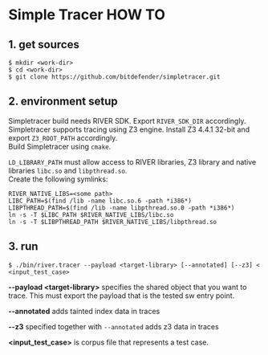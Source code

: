 # Simple Tracer HOW TO

## 1. get sources

```
$ mkdir <work-dir>
$ cd <work-dir>
$ git clone https://github.com/bitdefender/simpletracer.git
```
## 2. environment setup

Simpletracer build needs RIVER SDK. Export `RIVER_SDK_DIR` accordingly.  
Simpletracer supports tracing using Z3 engine. Install Z3 4.4.1 32-bit
and export `Z3_ROOT_PATH` accordingly.  
Build Simpletracer using `cmake`.

`LD_LIBRARY_PATH` must allow access to RIVER libraries, Z3 library and
native libraries `libc.so` and `libpthread.so`.  
Create the following symlinks:
```
RIVER_NATIVE_LIBS=<some path>
LIBC_PATH=$(find /lib -name libc.so.6 -path *i386*)
LIBPTHREAD_PATH=$(find /lib -name libpthread.so.0 -path *i386*)
ln -s -T $LIBC_PATH $RIVER_NATIVE_LIBS/libc.so
ln -s -T $LIBPTHREAD_PATH $RIVER_NATIVE_LIBS/libpthread.so
```

## 3. run
```
$ ./bin/river.tracer --payload <target-library> [--annotated] [--z3] < <input_test_case>
```
**--payload \<target-library\>** specifies the shared object that you want to trace. This must export the payload that is the tested sw entry point.

**--annotated** adds tainted index data in traces

**--z3** specified together with `--annotated` adds z3 data in traces

**\<input_test_case\>** is corpus file that represents a test case.
